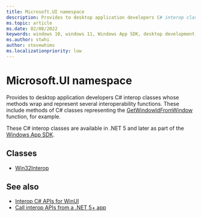 ```yaml
---
title: Microsoft.UI namespace
description: Provides to desktop application developers C# interop classes whose methods wrap and represent several interoperability functions.
ms.topic: article
ms.date: 02/08/2022
keywords: windows 10, windows 11, Windows App SDK, desktop development, winui, Windows UI Library, app sdk, C#, interop, Microsoft.UI namespace
ms.author: stwhi
author: stevewhims
ms.localizationpriority: low
---
```


# Microsoft.UI namespace

Provides to desktop application developers C# interop classes whose methods wrap and represent several interoperability functions. These include methods of C# classes representing the [GetWindowIdFromWindow](/windows/windows-app-sdk/api/win32/microsoft.ui.interop/nf-microsoft-ui-interop-getwindowidfromwindow) function, for example.

These C# interop classes are available in .NET 5 and later as part of the [Windows App SDK](/windows/apps/windows-app-sdk/).

## Classes

* [Win32Interop](microsoft.ui.win32interop.md)

## See also

* [Interop C# APIs for WinUI](../index.md)
* [Call interop APIs from a .NET 5+ app](/windows/apps/desktop/modernize/winrt-com-interop-csharp)
